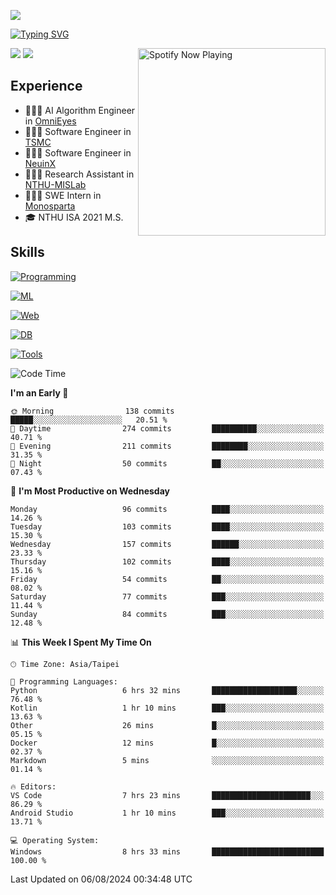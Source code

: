 ![](https://komarev.com/ghpvc/?username=peter0512lee&color=ff69b4)

[![Typing SVG](https://readme-typing-svg.herokuapp.com?color=F742BA&size=20&lines=Hi!+I'm+JYL)](https://git.io/typing-svg)

[<img src="https://spotify-now-playing.peter0512lee.vercel.app/api/spotify-playing" alt="Spotify Now Playing" width="300" align="right" />](https://open.spotify.com/user/21iyoswqgnkoe7peuesmqnhgy)

![](https://leetcard.jacoblin.cool/peter0512lee?theme=dark)
![](https://github-readme-activity-graph.vercel.app/graph?username=peter0512lee&theme=github)

## Experience
- 🧑🏻‍💻 AI Algorithm Engineer in [OmniEyes](https://www.theomnieyes.com/)
- 🧑🏻‍💻 Software Engineer in [TSMC](https://www.tsmc.com/)
- 🧑🏻‍💻 Software Engineer in [NeuinX](https://neuinx.com/)
- 🧑🏻‍💻 Research Assistant in [NTHU-MISLab](https://mislab.cs.nthu.edu.tw/)
- 🧑🏻‍💻 SWE Intern in [Monosparta](https://monosparta.org/)
- 🎓 NTHU ISA 2021 M.S.

## Skills
[![Programming](https://skillicons.dev/icons?i=py,kotlin,js)](https://skillicons.dev)

[![ML](https://skillicons.dev/icons?i=pytorch,opencv,sklearn)](https://skillicons.dev)

[![Web](https://skillicons.dev/icons?i=html,css,react,tailwind,nodejs,vite)](https://skillicons.dev)

[![DB](https://skillicons.dev/icons?i=firebase,sqlite,mysql,mongodb)](https://skillicons.dev)

[![Tools](https://skillicons.dev/icons?i=git,github,githubactions,vercel,docker,kubernetes,vscode,postman,anaconda,androidstudio)](https://skillicons.dev)

<!--
<table><tr><td valign="top" width="50%">

<img src="https://github-readme-stats-sigma-five.vercel.app/api?username=peter0512lee&hide_border=true&show_icons=true&locale=en&layout=compact&theme=dracula" align="left" style="width: 100%" />

</td><td valign="top" width="50%">

<img src="https://github-readme-stats-sigma-five.vercel.app/api/top-langs?username=peter0512lee&hide_border=true&show_icons=true&locale=en&layout=compact&theme=dracula" align="left" style="width: 100%" />

</td></tr></table>  
-->

<!--START_SECTION:waka-->
![Code Time](http://img.shields.io/badge/Code%20Time-1%2C197%20hrs%204%20mins-blue)

**I'm an Early 🐤** 

```text
🌞 Morning                138 commits         █████░░░░░░░░░░░░░░░░░░░░   20.51 % 
🌆 Daytime                274 commits         ██████████░░░░░░░░░░░░░░░   40.71 % 
🌃 Evening                211 commits         ████████░░░░░░░░░░░░░░░░░   31.35 % 
🌙 Night                  50 commits          ██░░░░░░░░░░░░░░░░░░░░░░░   07.43 % 
```
📅 **I'm Most Productive on Wednesday** 

```text
Monday                   96 commits          ████░░░░░░░░░░░░░░░░░░░░░   14.26 % 
Tuesday                  103 commits         ████░░░░░░░░░░░░░░░░░░░░░   15.30 % 
Wednesday                157 commits         ██████░░░░░░░░░░░░░░░░░░░   23.33 % 
Thursday                 102 commits         ████░░░░░░░░░░░░░░░░░░░░░   15.16 % 
Friday                   54 commits          ██░░░░░░░░░░░░░░░░░░░░░░░   08.02 % 
Saturday                 77 commits          ███░░░░░░░░░░░░░░░░░░░░░░   11.44 % 
Sunday                   84 commits          ███░░░░░░░░░░░░░░░░░░░░░░   12.48 % 
```


📊 **This Week I Spent My Time On** 

```text
🕑︎ Time Zone: Asia/Taipei

💬 Programming Languages: 
Python                   6 hrs 32 mins       ███████████████████░░░░░░   76.48 % 
Kotlin                   1 hr 10 mins        ███░░░░░░░░░░░░░░░░░░░░░░   13.63 % 
Other                    26 mins             █░░░░░░░░░░░░░░░░░░░░░░░░   05.15 % 
Docker                   12 mins             █░░░░░░░░░░░░░░░░░░░░░░░░   02.37 % 
Markdown                 5 mins              ░░░░░░░░░░░░░░░░░░░░░░░░░   01.14 % 

🔥 Editors: 
VS Code                  7 hrs 23 mins       ██████████████████████░░░   86.29 % 
Android Studio           1 hr 10 mins        ███░░░░░░░░░░░░░░░░░░░░░░   13.71 % 

💻 Operating System: 
Windows                  8 hrs 33 mins       █████████████████████████   100.00 % 
```


 Last Updated on 06/08/2024 00:34:48 UTC
<!--END_SECTION:waka-->


<!--
**peter0512lee/peter0512lee** is a ✨ _special_ ✨ repository because its `README.md` (this file) appears on your GitHub profile.

